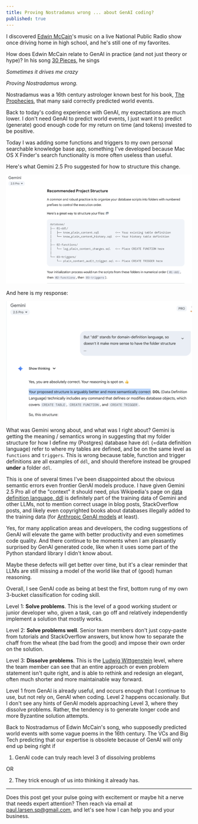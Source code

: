 ```yaml
---
title: Proving Nostradamus wrong ... about GenAI coding?
published: true
---
```


I discovered [Edwin McCain](https://edwin.com)'s music on a live National Public Radio show once driving home in high school, and he's still one of my favorites.

How does Edwin McCain relate to GenAI in practice (and not just theory or hype)? In his song [30 Pieces](https://www.youtube.com/watch?v=BB6KR-1ANaM), he sings

*Sometimes it drives me crazy*

*Proving Nostradamus wrong.*


Nostradamus was a 16th century astrologer known best for his book, [The Prophecies](https://en.wikipedia.org/wiki/Les_Prophéties), that many said correctly predicted world events.

Back to today's coding experience with GenAI, my expectations are much lower. I don't need GenAI to predict world events, I just want it to predict (generate) good enough code for my return on time (and tokens) invested to be positive.

Today I was adding some functions and triggers to my own personal searchable knowledge base app, something I've developed because Mac OS X Finder's search functionality is more often useless than useful.

Here's what Gemini 2.5 Pro suggested for how to structure this change.

![Screen shot of Gemini's initial suggestion to structure new sql code](../assets/2025-08-06-gemini-folder-suggestion.png)

And here is my response:

![Screen shot of Gemini liking human suggestion better](../assets/2025-08-06-gemini-ddl.png)

What was Gemini wrong about, and what was I right about? Gemini is getting the meaning / semantics wrong in suggesting that my folder structure for how I define my (Postgres) database have `ddl` (=data definition language) refer to where my tables are defined, and be on the same level as `functions` and `triggers`. This is wrong because table, function and trigger definitions are all examples of `ddl`, and should therefore instead be grouped **under** a folder `ddl`.

This is one of several times I've been disappointed about the obvious semantic errors even frontier GenAI models produce. I have given Gemini 2.5 Pro all of the "context" it should need, plus Wikipedia's page on [data definition language, ddl](https://en.wikipedia.org/wiki/Data_definition_language) is definitely part of the training data of Gemini and other LLMs, not to mention correct usage in blog posts, StackOverflow posts, and likely even copyrighted books about databases illegally added to the training data (for [Anthropic GenAI models](https://www.reuters.com/legal/government/us-authors-suing-anthropic-can-band-together-copyright-class-action-judge-rules-2025-07-17/) at least).

Yes, for many application areas and developers, the coding suggestions of GenAI will elevate the game with better productivity and even sometimes code quality. And there continue to be moments when I am pleasantly surprised by GenAI generated code, like when it uses some part of the Python standard library I didn't know about.

Maybe these defects will get better over time, but it's a clear reminder that LLMs are still missing a model of the world like that of (good) human reasoning.

Overall, I see GenAI code as being at best the first, bottom rung of my own 3-bucket classification for coding skill.

Level 1: **Solve problems**. This is the level of a good working student or junior developer who, given a task, can go off and relatively independently implement a solution that mostly works.

Level 2: **Solve problems well**. Senior team members don't just copy-paste from tutorials and StackOverflow answers, but know how to separate the chaff from the wheat (the bad from the good) and impose their own order on the solution.

Level 3: **Dissolve problems**. This is the [Ludwig Wittgenstein](https://en.wikiquote.org/wiki/Ludwig_Wittgenstein) level, where the team member can see that an entire approach or even problem statement isn't quite right, and is able to rethink and redesign an elegant, often much shorter and more maintainable way forward.

Level 1 from GenAI is already useful, and occurs enough that I continue to use, but not rely on, GenAI when coding. Level 2 happens occasionally. But I don't see any hints of GenAI models approaching Level 3, where they dissolve problems. Rather, the tendency is to generate longer code and more Byzantine solution attempts.

Back to Nostradamus of Edwin McCain's song, who supposedly predicted world events with some vague poems in the 16th century. The VCs and Big Tech predicting that our expertise is obsolete because of GenAI will only end up being right if

1. GenAI code can truly reach level 3 of dissolving problems

OR

2. They trick enough of us into thinking it already has.

*************************************************

Does this post get your pulse going with excitement or maybe hit a nerve that needs expert attention? Then reach via email at paul.larsen.sp@gmail.com, and let's see how I can help you and your business.